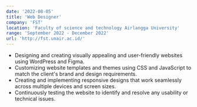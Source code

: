 ```yaml
---
date: '2022-08-05'
title: 'Web Designer'
company: 'FST'
location: 'Faculty of science and technology Airlangga University'
range: 'September 2022 - December 2022'
url: 'http://fst.unair.ac.id/'
---
```


- Designing and creating visually appealing and user-friendly websites using WordPress and Figma.
- Customizing website templates and themes using CSS and JavaScript to match the client's brand and design requirements.
- Creating and implementing responsive designs that work seamlessly across multiple devices and screen sizes.
- Continuously testing the website to identify and resolve any usability or technical issues.

